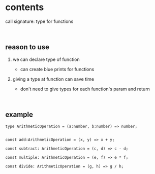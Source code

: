 # contents

call signature: type for functions

<br>

## reason to use

1. we can declare type of function

   - can create blue prints for functions

2. giving a type at function can save time

   - don't need to give types for each function's param and return

<br>

## example

```
type ArithmeticOperation = (a:number, b:number) => number;


const add:ArithmeticOperation = (x, y) => x + y;

const subtract: ArithmeticOperation = (c, d) => c - d;

const multiple: ArithmeticOperation = (e, f) => e * f;

const divide: ArithmeticOperation = (g, h) => g / h;

```
